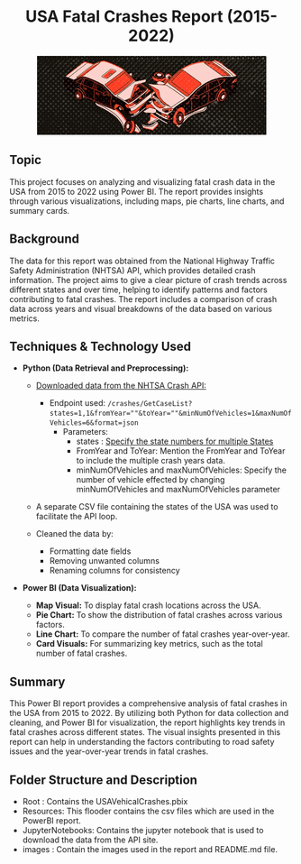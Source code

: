 <h1 align="center"> USA Fatal Crashes Report (2015-2022) </h1>
<div align="center">
	<img src="/images/icon.png">
</div>

## Topic
This project focuses on analyzing and visualizing fatal crash data in the USA from 2015 to 2022 using Power BI.
The report provides insights through various visualizations, including maps, pie charts, line charts, and summary cards.

## Background
The data for this report was obtained from the National Highway Traffic Safety Administration (NHTSA) API, 
which provides detailed crash information. The project aims to give a clear picture of crash trends across different states and over time,
helping to identify patterns and factors contributing to fatal crashes. The report includes a comparison of crash data across years and visual breakdowns of the data based on various metrics.

## Techniques & Technology Used
- **Python (Data Retrieval and Preprocessing):**
    - [Downloaded data from the NHTSA Crash API:](https://crashviewer.nhtsa.dot.gov/CrashAPI)
      - Endpoint used: `/crashes/GetCaseList?states=1,1&fromYear=""&toYear=""&minNumOfVehicles=1&maxNumOfVehicles=6&format=json`
	    - Parameters:
		  - states : [Specify the state numbers for multiple States]("/Resources/USAStates.csv")
		  - FromYear and ToYear: Mention the FromYear and ToYear to include the multiple crash years data.
		  - minNumOfVehicles and maxNumOfVehicles: Specify the number of vehicle effected by changing minNumOfVehicles and maxNumOfVehicles parameter
		  
    - A separate CSV file containing the states of the USA was used to facilitate the API loop.
    - Cleaned the data by:
        - Formatting date fields
        - Removing unwanted columns
        - Renaming columns for consistency
		
- **Power BI (Data Visualization):**
    - **Map Visual:** To display fatal crash locations across the USA.
    - **Pie Chart:** To show the distribution of fatal crashes across various factors.
    - **Line Chart:** To compare the number of fatal crashes year-over-year.
    - **Card Visuals:** For summarizing key metrics, such as the total number of fatal crashes.
    
## Summary
This Power BI report provides a comprehensive analysis of fatal crashes in the USA from 2015 to 2022. 
By utilizing both Python for data collection and cleaning, and Power BI for visualization, the report highlights key trends in fatal crashes across different states. The visual insights presented in this report can help in understanding the factors contributing to road safety issues and the year-over-year trends in fatal crashes.


## Folder Structure and Description 
- Root : Contains the USAVehicalCrashes.pbix
- Resources: This flooder contains the csv files which are used in the PowerBI report.
- JupyterNotebooks: Contains the jupyter notebook that is used to download the data from the API site.
- images : Contain the images used in the report and README.md file.



